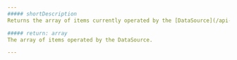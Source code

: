 ```yaml
---
##### shortDescription
Returns the array of items currently operated by the [DataSource](/api-reference/30%20Data%20Layer/DataSource '/Documentation/ApiReference/Data_Layer/DataSource/').

##### return: array
The array of items operated by the DataSource.

---
```

